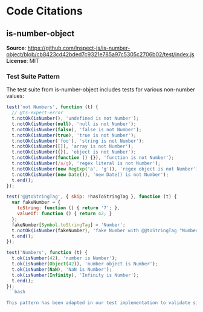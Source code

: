 # Code Citations

## is-number-object

**Source**: <https://github.com/inspect-js/is-number-object/blob/cb8423cd42bded7c9321e785a97c5305c2706b02/test/index.js>  
**License**: MIT

### Test Suite Pattern

The test suite from is-number-object includes tests for various non-number values:

```javascript
test('not Numbers', function (t) {
  // @ts-expect-error
  t.notOk(isNumber(), 'undefined is not Number');
  t.notOk(isNumber(null), 'null is not Number');
  t.notOk(isNumber(false), 'false is not Number');
  t.notOk(isNumber(true), 'true is not Number');
  t.notOk(isNumber('foo'), 'string is not Number');
  t.notOk(isNumber([]), 'array is not Number');
  t.notOk(isNumber({}), 'object is not Number');
  t.notOk(isNumber(function () {}), 'function is not Number');
  t.notOk(isNumber(/a/g), 'regex literal is not Number');
  t.notOk(isNumber(new RegExp('a', 'g')), 'regex object is not Number');
  t.notOk(isNumber(new Date()), 'new Date() is not Number');
  t.end();
});

test('@@toStringTag', { skip: !hasToStringTag }, function (t) {
  var fakeNumber = {
    toString: function () { return '7'; },
    valueOf: function () { return 42; }
  };
  fakeNumber[Symbol.toStringTag] = 'Number';
  t.notOk(isNumber(fakeNumber), 'fake Number with @@toStringTag "Number" is not Number');
  t.end();
});

test('Numbers', function (t) {
  t.ok(isNumber(42), 'number is Number');
  t.ok(isNumber(Object(42)), 'number object is Number');
  t.ok(isNumber(NaN), 'NaN is Number');
  t.ok(isNumber(Infinity), 'Infinity is Number');
  t.end();
});
```bash

This pattern has been adapted in our test implementation to validate similar behavior in our number detection utilities.
